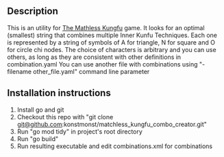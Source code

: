 ## Description ##
This is an utility for [The Mathless Kungfu](https://store.steampowered.com/app/1696440/The_Matchless_Kungfu/) game.
It looks for an optimal (smallest) string that combines multiple Inner Kunfu Techniques.
Each one is represented by a string of symbols of A for triangle, N for square and O for circle chi nodes.
The choice of characters is arbitrary and you can use others, as long as they are consistent with other definitions in 
combination.yaml
You can use another file with combinations using "-filename other_file.yaml"  command line parameter

## Installation instructions ##
1. Install go and git
2. Checkout this repo with "git clone git@github.com:konstmonst/matchless_kungfu_combo_creator.git" 
3. Run "go mod tidy" in project's root directory
4. Run "go build"
5. Run resulting executable and edit combinations.xml for combinations
